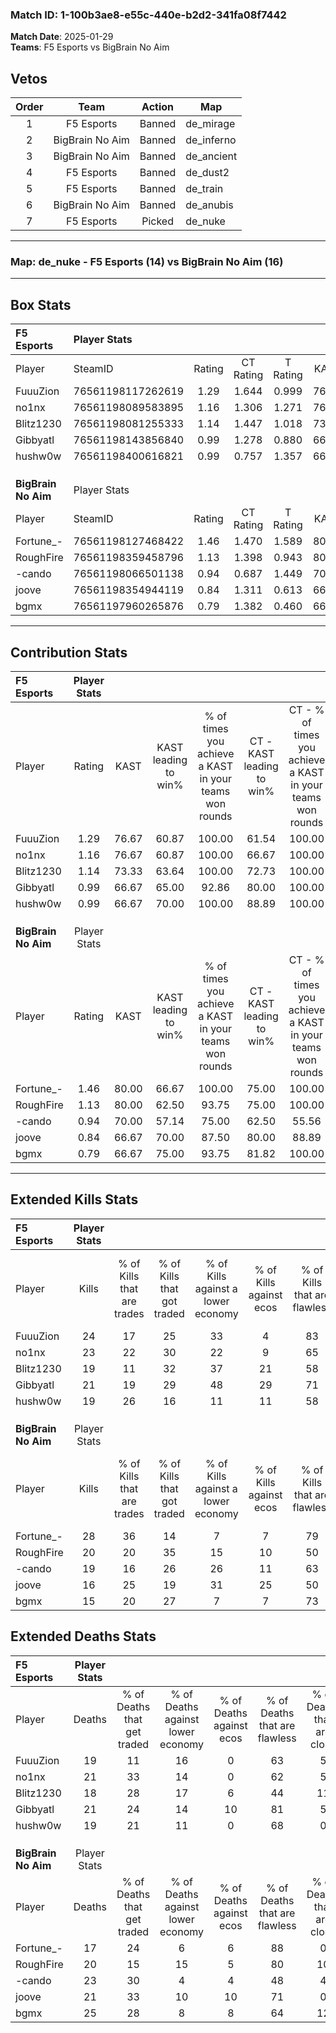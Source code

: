 ### Match ID: 1-100b3ae8-e55c-440e-b2d2-341fa08f7442  
**Match Date**: 2025-01-29  
**Teams**: F5 Esports vs BigBrain No Aim  

## Vetos  

| Order | Team | Action | Map |
| :---: | :--: | :----: | --- |
| 1 | F5 Esports | Banned | de_mirage |
| 2 | BigBrain No Aim | Banned | de_inferno |
| 3 | BigBrain No Aim | Banned | de_ancient |
| 4 | F5 Esports | Banned | de_dust2 |
| 5 | F5 Esports | Banned | de_train |
| 6 | BigBrain No Aim | Banned | de_anubis |
| 7 | F5 Esports | Picked | de_nuke |

---  

### **Map**: de_nuke - F5 Esports (14) vs BigBrain No Aim (16)  
---  

## Box Stats  

| **F5 Esports**      | Player Stats      |        |           |          |       |      |       |         |        |      |     |
| :- | :- | :-: | :-: | :-: | :-: | :-: | :-: | :-: | :-: | :-: | :-: |
| Player              | SteamID           | Rating | CT Rating | T Rating | KAST  | ADR  | Kills | Assists | Deaths | K/D  | HS% |
| FuuuZion            | 76561198117262619 |  1.29  |   1.644   |  0.999   | 76.67 | 88.8 |  24   |    8    |   19   | 1.26 | 45  |
| no1nx               | 76561198089583895 |  1.16  |   1.306   |  1.271   | 76.67 | 74.1 |  23   |    5    |   21   | 1.10 | 43  |
| Blitz1230           | 76561198081255333 |  1.14  |   1.447   |  1.018   | 73.33 | 87.3 |  19   |   12    |   18   | 1.06 | 42  |
| Gibbyatl            | 76561198143856840 |  0.99  |   1.278   |  0.880   | 66.67 | 61.5 |  21   |    4    |   21   | 1.00 | 61  |
| hushw0w             | 76561198400616821 |  0.99  |   0.757   |  1.357   | 66.67 | 67.9 |  19   |    3    |   19   | 1.00 | 63  |
|                     |                   |        |           |          |       |      |       |         |        |      |     |
|                     |                   |        |           |          |       |      |       |         |        |      |     |
|                     |                   |        |           |          |       |      |       |         |        |      |     |
| **BigBrain No Aim** | Player Stats      |        |           |          |       |      |       |         |        |      |     |
| Player              | SteamID           | Rating | CT Rating | T Rating | KAST  | ADR  | Kills | Assists | Deaths | K/D  | HS% |
| Fortune_-           | 76561198127468422 |  1.46  |   1.470   |  1.589   | 80.00 | 89.1 |  28   |    7    |   17   | 1.65 | 42  |
| RoughFire           | 76561198359458796 |  1.13  |   1.398   |  0.943   | 80.00 | 73.0 |  20   |   10    |   20   | 1.00 | 45  |
| -cando              | 76561198066501138 |  0.94  |   0.687   |  1.449   | 70.00 | 66.1 |  19   |    5    |   23   | 0.83 | 47  |
| joove               | 76561198354944119 |  0.84  |   1.311   |  0.613   | 66.67 | 57.8 |  16   |    5    |   21   | 0.76 | 62  |
| bgmx                | 76561197960265876 |  0.79  |   1.382   |  0.460   | 66.67 | 68.0 |  15   |   12    |   25   | 0.60 | 46  |
---  

## Contribution Stats  

| **F5 Esports**      | Player Stats |       |                      |                                                        |                           |                                                             |                          |                                                            |
| :- | :-: | :-: | :-: | :-: | :-: | :-: | :-: | :-: |
| Player              |    Rating    | KAST  | KAST leading to win% | % of times you achieve a KAST in your teams won rounds | CT - KAST leading to win% | CT - % of times you achieve a KAST in your teams won rounds | T - KAST leading to win% | T - % of times you achieve a KAST in your teams won rounds |
| FuuuZion            |     1.29     | 76.67 |        60.87         |                         100.00                         |           61.54           |                           100.00                            |          60.00           |                           100.00                           |
| no1nx               |     1.16     | 76.67 |        60.87         |                         100.00                         |           66.67           |                           100.00                            |          54.55           |                           100.00                           |
| Blitz1230           |     1.14     | 73.33 |        63.64         |                         100.00                         |           72.73           |                           100.00                            |          54.55           |                           100.00                           |
| Gibbyatl            |     0.99     | 66.67 |        65.00         |                         92.86                          |           80.00           |                           100.00                            |          50.00           |                           83.33                            |
| hushw0w             |     0.99     | 66.67 |        70.00         |                         100.00                         |           88.89           |                           100.00                            |          54.55           |                           100.00                           |
|                     |              |       |                      |                                                        |                           |                                                             |                          |                                                            |
|                     |              |       |                      |                                                        |                           |                                                             |                          |                                                            |
|                     |              |       |                      |                                                        |                           |                                                             |                          |                                                            |
| **BigBrain No Aim** | Player Stats |       |                      |                                                        |                           |                                                             |                          |                                                            |
| Player              |    Rating    | KAST  | KAST leading to win% | % of times you achieve a KAST in your teams won rounds | CT - KAST leading to win% | CT - % of times you achieve a KAST in your teams won rounds | T - KAST leading to win% | T - % of times you achieve a KAST in your teams won rounds |
| Fortune_-           |     1.46     | 80.00 |        66.67         |                         100.00                         |           75.00           |                           100.00                            |          58.33           |                           100.00                           |
| RoughFire           |     1.13     | 80.00 |        62.50         |                         93.75                          |           75.00           |                           100.00                            |          50.00           |                           85.71                            |
| -cando              |     0.94     | 70.00 |        57.14         |                         75.00                          |           62.50           |                            55.56                            |          53.85           |                           100.00                           |
| joove               |     0.84     | 66.67 |        70.00         |                         87.50                          |           80.00           |                            88.89                            |          60.00           |                           85.71                            |
| bgmx                |     0.79     | 66.67 |        75.00         |                         93.75                          |           81.82           |                           100.00                            |          66.67           |                           85.71                            |
---  

## Extended Kills Stats  

| **F5 Esports**      | Player Stats |                            |                            |                                    |                         |                              |                                 |                                       |                    |           |
| :- | :-: | :-: | :-: | :-: | :-: | :-: | :-: | :-: | :-: | :-: |
| Player              |    Kills     | % of Kills that are trades | % of Kills that got traded | % of Kills against a lower economy | % of Kills against ecos | % of Kills that are flawless | % of Kills that are close duels | % of Kills that are assisted by flash | Pistol Round Kills | AWP Kills |
| FuuuZion            |      24      |             17             |             25             |                 33                 |            4            |              83              |                4                |                   0                   |         0          |    11     |
| no1nx               |      23      |             22             |             30             |                 22                 |            9            |              65              |                4                |                   0                   |         1          |     0     |
| Blitz1230           |      19      |             11             |             32             |                 37                 |           21            |              58              |                5                |                   0                   |         3          |     0     |
| Gibbyatl            |      21      |             19             |             29             |                 48                 |           29            |              71              |               10                |                   0                   |         0          |     0     |
| hushw0w             |      19      |             26             |             16             |                 11                 |           11            |              58              |                5                |                   5                   |         3          |     0     |
|                     |              |                            |                            |                                    |                         |                              |                                 |                                       |                    |           |
|                     |              |                            |                            |                                    |                         |                              |                                 |                                       |                    |           |
|                     |              |                            |                            |                                    |                         |                              |                                 |                                       |                    |           |
| **BigBrain No Aim** | Player Stats |                            |                            |                                    |                         |                              |                                 |                                       |                    |           |
| Player              |    Kills     | % of Kills that are trades | % of Kills that got traded | % of Kills against a lower economy | % of Kills against ecos | % of Kills that are flawless | % of Kills that are close duels | % of Kills that are assisted by flash | Pistol Round Kills | AWP Kills |
| Fortune_-           |      28      |             36             |             14             |                 7                  |            7            |              79              |                0                |                   4                   |         0          |     9     |
| RoughFire           |      20      |             20             |             35             |                 15                 |           10            |              50              |                5                |                   0                   |         2          |     0     |
| -cando              |      19      |             16             |             26             |                 26                 |           11            |              63              |                5                |                   0                   |         1          |     0     |
| joove               |      16      |             25             |             19             |                 31                 |           25            |              50              |               13                |                   6                   |         1          |     0     |
| bgmx                |      15      |             20             |             27             |                 7                  |            7            |              73              |                7                |                   0                   |         2          |     0     |
## Extended Deaths Stats  

| **F5 Esports**      | Player Stats |                             |                                   |                          |                               |                            |                           |               |
| :- | :-: | :-: | :-: | :-: | :-: | :-: | :-: | :-: |
| Player              |    Deaths    | % of Deaths that get traded | % of Deaths against lower economy | % of Deaths against ecos | % of Deaths that are flawless | % of Deaths that are close | % of Deaths while blinded | Deaths to AWP |
| FuuuZion            |      19      |             11              |                16                 |            0             |              63               |             5              |             0             |       2       |
| no1nx               |      21      |             33              |                14                 |            0             |              62               |             5              |             5             |       0       |
| Blitz1230           |      18      |             28              |                17                 |            6             |              44               |             11             |             0             |       3       |
| Gibbyatl            |      21      |             24              |                14                 |            10            |              81               |             5              |             0             |       4       |
| hushw0w             |      19      |             21              |                11                 |            0             |              68               |             0              |             5             |       0       |
|                     |              |                             |                                   |                          |                               |                            |                           |               |
|                     |              |                             |                                   |                          |                               |                            |                           |               |
|                     |              |                             |                                   |                          |                               |                            |                           |               |
| **BigBrain No Aim** | Player Stats |                             |                                   |                          |                               |                            |                           |               |
| Player              |    Deaths    | % of Deaths that get traded | % of Deaths against lower economy | % of Deaths against ecos | % of Deaths that are flawless | % of Deaths that are close | % of Deaths while blinded | Deaths to AWP |
| Fortune_-           |      17      |             24              |                 6                 |            6             |              88               |             0              |             0             |       1       |
| RoughFire           |      20      |             15              |                15                 |            5             |              80               |             10             |             0             |       1       |
| -cando              |      23      |             30              |                 4                 |            4             |              48               |             4              |             4             |       1       |
| joove               |      21      |             33              |                10                 |            10            |              71               |             0              |             0             |       5       |
| bgmx                |      25      |             28              |                 8                 |            8             |              64               |             12             |             0             |       3       |
